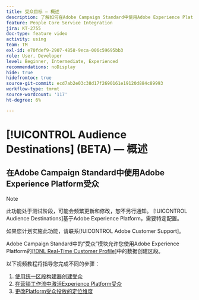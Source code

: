 ```yaml
---
title: 受众目标 — 概述
description: 了解如何在Adobe Campaign Standard中使用Adobe Experience Platform受众
feature: People Core Service Integration
jira: KT-2755
doc-type: feature video
activity: using
team: TM
exl-id: e70fdef9-2907-4858-9eca-006c59695bb3
role: User, Developer
level: Beginner, Intermediate, Experienced
recommendations: noDisplay
hide: true
hidefromtoc: true
source-git-commit: ecd7ab2e03c38d17f2690161e19120d884c89993
workflow-type: tm+mt
source-wordcount: '117'
ht-degree: 6%

---
```


# [!UICONTROL Audience Destinations] (BETA) — 概述

## 在Adobe Campaign Standard中使用Adobe Experience Platform受众

>[!NOTE]
>
>此功能处于测试阶段，可能会频繁更新和修改，恕不另行通知。 [!UICONTROL Audience Destinations]基于Adobe Experience Platform，需要特定配置。
>
>如果您计划实施此功能，请联系[!UICONTROL Adobe Customer Support]。
>

Adobe Campaign Standard中的“受众”模块允许您使用Adobe Experience Platform的[[!DNL Real-Time Customer Profile]](https://experienceleague.adobe.com/docs/platform-learn/tutorials/profiles/understanding-the-real-time-customer-profile.html?lang=zh-Hans)中的数据创建区段。

以下视频教程将指导您完成不同的步骤：

1. [使用统一区段构建器创建受众](/help/profiles-and-audiences/audience-destinations/creating-audiences-using-segment-builder.md)
2. [在营销工作流中激活Experience Platform受众](/help/profiles-and-audiences/audience-destinations/activating-aep-audiences.md)
3. [更改Platform受众投放的定位维度](/help/profiles-and-audiences/audience-destinations/changing-targeting-dimension.md)
